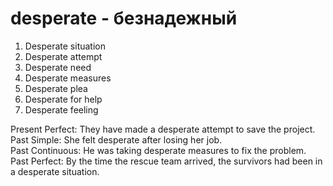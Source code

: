 # desperate - безнадежный

1. Desperate situation  
2. Desperate attempt  
3. Desperate need  
4. Desperate measures  
5. Desperate plea  
6. Desperate for help  
7. Desperate feeling  

Present Perfect: They have made a desperate attempt to save the project.  
Past Simple: She felt desperate after losing her job.  
Past Continuous: He was taking desperate measures to fix the problem.  
Past Perfect: By the time the rescue team arrived, the survivors had been in a desperate situation.
